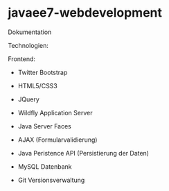 # javaee7-webdevelopment

Dokumentation

Technologien:

Frontend:

- Twitter Bootstrap
- HTML5/CSS3
- JQuery

- Wildfly Application Server
- Java Server Faces 
- AJAX (Formularvalidierung)
- Java Peristence API (Persistierung der Daten)
- MySQL Datenbank
- Git Versionsverwaltung

